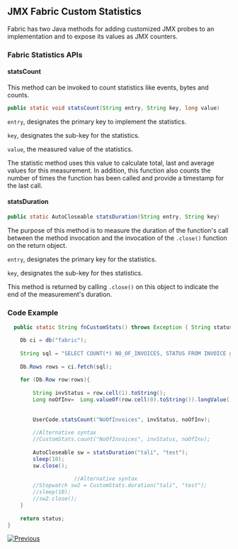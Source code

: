 ## JMX Fabric Custom Statistics

Fabric has two Java methods for adding customized JMX probes to an implementation and to expose its values as JMX counters. 

### Fabric Statistics APIs

#### statsCount

This method can be invoked to count statistics like events, bytes and counts. 

```java
public static void statsCount(String entry, String key, long value)
```

```entry```, designates the primary key to implement the statistics.

`key`, designates the sub-key for the statistics.

`value`, the measured value of the statistics.

The statistic method uses this value to calculate total, last and average values for this measurement. In addition, this function also counts the number of times the function has been called and provide a timestamp for the last call.

#### statsDuration

```java
public static AutoCloseable statsDuration(String entry, String key)
```

The purpose of this method is to measure the duration of the function's call between the method invocation and the invocation of the ```.close()``` function on the return object.

`entry`, designates the primary key for the statistics.

`key`, designates the sub-key for thes statistics.

This method is returned by calling ```.close()``` on this object to indicate the end of the measurement's duration. 


### Code Example 

```java 
  public static String fnCustomStats() throws Exception { String status= "success";

	Db ci = db("fabric");
	
	String sql = "SELECT COUNT(*) NO_OF_INVOICES, STATUS FROM INVOICE group by status";
	
	Db.Rows rows = ci.fetch(sql);
	
	for (Db.Row row:rows){
	
		String invStatus = row.cell(1).toString();
		Long noOfInv=  Long.valueOf(row.cell(0).toString()).longValue();
	
	
		UserCode.statsCount("NoOfInvoices", invStatus, noOfInv);
	
		//Alternative syntax
		//CustomStats.count("NoOfInvoices", invStatus, noOfInv);
	
		AutoCloseable sw = statsDuration("tali", "test");
		sleep(10);
		sw.close();
	
                     //Alternative syntax
		//Stopwatch sw2 = CustomStats.duration("tali", "test");
		//sleep(10);
		//sw2.close();
	}
	
	return status;
}
```

[![Previous](/articles/images/Previous.png)](/articles/34_JMX_statistics/02_JMX_infoformat.md)
